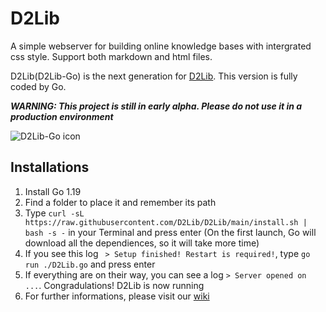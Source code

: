 # D2Lib
A simple webserver for building online knowledge bases with intergrated css style. Support both markdown and html files.

D2Lib(D2Lib-Go) is the next generation for [D2Lib](https://github.com/ArthurZhou/D2Lib). This version is fully coded by Go.

***WARNING: This project is still in early alpha. Please do not use it in a production environment***

![D2Lib-Go icon](https://user-images.githubusercontent.com/89689293/185839061-55903338-dc20-4275-a402-aa77586602d9.svg)


## Installations
1. Install Go 1.19
2. Find a folder to place it and remember its path
3. Type `curl -sL https://raw.githubusercontent.com/D2Lib/D2Lib/main/install.sh | bash -s -` in your Terminal and press enter
(On the first launch, Go will download all the dependiences, so it will take more time)
4. If you see this log ` > Setup finished! Restart is required!`, type `go run ./D2Lib.go` and press enter
5. If everything are on their way, you can see a log `> Server opened on ...`. Congradulations! D2Lib is now running
6. For further informations, please visit our [wiki](https://github.com/D2Lib/D2Lib/wiki)
